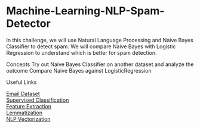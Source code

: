 # Machine-Learning-NLP-Spam-Detector
In this challenge, we will use Natural Language Processing and Naive Bayes Classifier to detect spam. We will compare Naive Bayes with Logistic Regression to understand which is better for spam detection.

Concepts
Try out Naive Bayes Classifier on another dataset and analyze the outcome
Compare Naive Bayes against LogisticRegression

Useful Links

[Email Dataset](http://nlp.cs.aueb.gr/software_and_datasets/Enron-Spam/index.html) <br>
[Supervised Classification](https://www.nltk.org/book/ch06.html)<br>
[Feature Extraction](https://scikit-learn.org/stable/modules/feature_extraction.html) <br>
[Lemmatization](https://www.machinelearningplus.com/nlp/lemmatization-examples-python/)<br>
[NLP Vectorization](https://towardsdatascience.com/natural-language-processing-count-vectorization-with-scikit-learn-e7804269bb5e)
